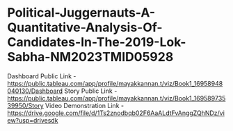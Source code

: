 # Political-Juggernauts-A-Quantitative-Analysis-Of-Candidates-In-The-2019-Lok-Sabha-NM2023TMID05928
Dashboard Public Link - https://public.tableau.com/app/profile/mayakkannan.t/viz/Book1_16958948040130/Dashboard
Story Public Link - https://public.tableau.com/app/profile/mayakkannan.t/viz/Book1_16958973539950/Story
Video Demonstration Link - https://drive.google.com/file/d/1Ts2znodbqb02F6AaALdtFvAnggZQhNDz/view?usp=drivesdk
